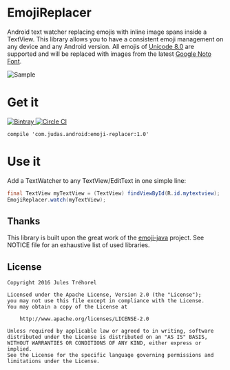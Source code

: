 # EmojiReplacer

Android text watcher replacing emojis with inline image spans inside a TextView.
This library allows you to have a consistent emoji management on any device and any Android version.
All emojis of [Unicode 8.0][unicode] are supported and will be replaced with images from the latest [Google Noto Font][noto].

![Sample](https://raw.github.com/Judas/EmojiReplacer/master/doc/sample.png)

# Get it

[![Bintray](https://api.bintray.com/packages/judas/maven/emoji-replacer/images/download.svg) ](https://bintray.com/judas/maven/emoji-replacer/_latestVersion)
[![Circle CI](https://circleci.com/gh/Judas/EmojiReplacer.svg?style=shield&circle-token=9878cb7f923d0ccd06dc3ba6bc2738815827dc70)](https://circleci.com/gh/Judas/EmojiReplacer)

```
compile 'com.judas.android:emoji-replacer:1.0'
```

# Use it

Add a TextWatcher to any TextView/EditText in one simple line:

```java
final TextView myTextView = (TextView) findViewById(R.id.mytextview);
EmojiReplacer.watch(myTextView);
```

## Thanks

This library is built upon the great work of the [emoji-java][emojijava] project.
See NOTICE file for an exhaustive list of used libraries.

## License

    Copyright 2016 Jules Tréhorel

    Licensed under the Apache License, Version 2.0 (the "License");
    you may not use this file except in compliance with the License.
    You may obtain a copy of the License at

        http://www.apache.org/licenses/LICENSE-2.0

    Unless required by applicable law or agreed to in writing, software
    distributed under the License is distributed on an "AS IS" BASIS,
    WITHOUT WARRANTIES OR CONDITIONS OF ANY KIND, either express or implied.
    See the License for the specific language governing permissions and
    limitations under the License.

 [unicode]: http://unicode.org/emoji/charts/full-emoji-list.html
 [noto]: https://www.google.com/get/noto/#emoji-qaae-color
 [emojijava]: https://github.com/vdurmont/emoji-java
